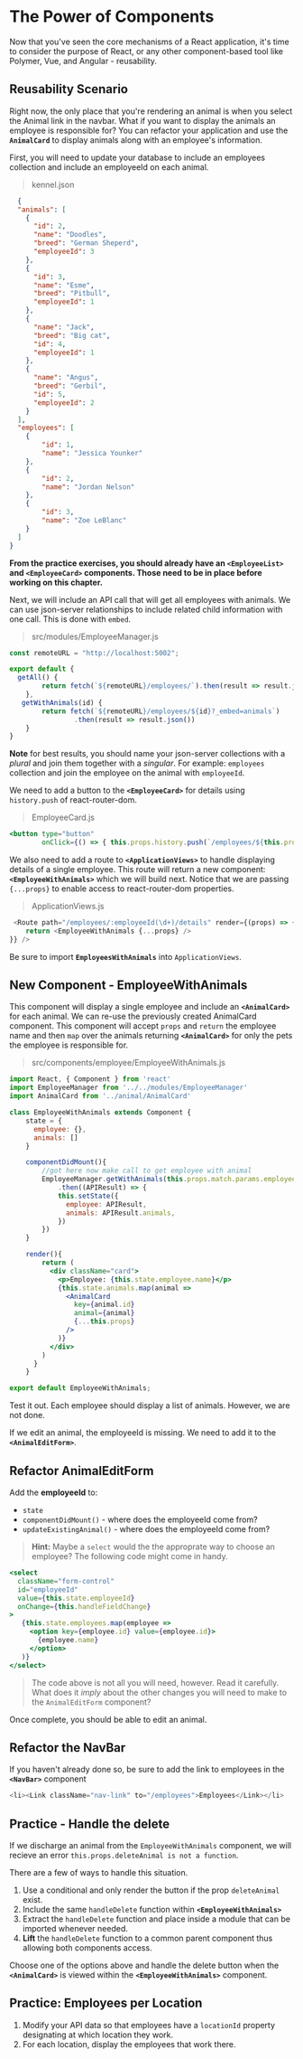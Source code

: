 # The Power of Components

Now that you've seen the core mechanisms of a React application, it's time to consider the purpose of React, or any other component-based tool like Polymer, Vue, and Angular - reusability.

## Reusability Scenario

Right now, the only place that you're rendering an animal is when you select the Animal link in the navbar. What if you want to display the animals an employee is responsible for? You can refactor your application and use the **`AnimalCard`** to display animals along with an employee's information.

First, you will need to update your database to include an employees collection and include an employeeId on each animal.

> kennel.json
```json
  {
  "animals": [
    {
      "id": 2,
      "name": "Doodles",
      "breed": "German Sheperd",
      "employeeId": 3
    },
    {
      "id": 3,
      "name": "Esme",
      "breed": "Pitbull",
      "employeeId": 1
    },
    {
      "name": "Jack",
      "breed": "Big cat",
      "id": 4,
      "employeeId": 1
    },
    {
      "name": "Angus",
      "breed": "Gerbil",
      "id": 5,
      "employeeId": 2
    }
  ],
  "employees": [
    {
        "id": 1,
        "name": "Jessica Younker"
    },
    {
        "id": 2,
        "name": "Jordan Nelson"
    },
    {
        "id": 3,
        "name": "Zoe LeBlanc"
    }
  ]
}
```

**From the practice exercises, you should already have an `<EmployeeList>` and `<EmployeeCard>` components. Those need to be in place before working on this chapter.**

Next, we will include an API call that will get all employees with animals. We can use json-server relationships to include related child information with one call. This is done with `embed`.

> src/modules/EmployeeManager.js

```js
const remoteURL = "http://localhost:5002";

export default {
  getAll() {
        return fetch(`${remoteURL}/employees/`).then(result => result.json())
    },
   getWithAnimals(id) {
        return fetch(`${remoteURL}/employees/${id}?_embed=animals`)
                .then(result => result.json())
    }
}

```

**Note** for best results, you should name your json-server collections with a *plural* and join them together with a *singular*. For example: `employees` collection and join the employee on the animal with `employeeId`.

We need to add a button to the **`<EmployeeCard>`** for details using `history.push` of react-router-dom.

> EmployeeCard.js
```jsx
<button type="button"
        onClick={() => { this.props.history.push(`/employees/${this.props.employee.id}/details`) }}>Details</button>
```

We also need to add a route to **`<ApplicationViews>`** to handle displaying details of a single employee. This route will return a new component: **`<EmployeeWithAnimals>`** which we will build next. Notice that we are passing `{...props}` to enable access to react-router-dom properties.

> ApplicationViews.js

```js
 <Route path="/employees/:employeeId(\d+)/details" render={(props) => {
    return <EmployeeWithAnimals {...props} />
}} />

```
Be sure to import **`EmployeesWithAnimals`** into `ApplicationViews`.

## New Component - EmployeeWithAnimals
This component will display a single employee and include an **`<AnimalCard>`** for each animal. We can re-use the previously created AnimalCard component. This component will accept `props` and `return` the employee name and then `map` over the animals returning **`<AnimalCard>`** for only the pets the employee is responsible for.

> src/components/employee/EmployeeWithAnimals.js

```jsx
import React, { Component } from 'react'
import EmployeeManager from '../../modules/EmployeeManager'
import AnimalCard from '../animal/AnimalCard'

class EmployeeWithAnimals extends Component {
    state = {
      employee: {},
      animals: []
    }

    componentDidMount(){
        //got here now make call to get employee with animal
        EmployeeManager.getWithAnimals(this.props.match.params.employeeId)
            .then((APIResult) => {
            this.setState({
              employee: APIResult,
              animals: APIResult.animals,
            })
        })
    }

    render(){
        return (
          <div className="card">
            <p>Employee: {this.state.employee.name}</p>
            {this.state.animals.map(animal =>
              <AnimalCard
                key={animal.id}
                animal={animal}
                {...this.props}
              />
            )}
          </div>
        )
      }
    }

export default EmployeeWithAnimals;

```


Test it out. Each employee should display a list of animals. However, we are not done.

If we edit an animal, the employeeId is missing. We need to add it to the **`<AnimalEditForm>`**.

## Refactor AnimalEditForm
Add the **employeeId** to:
* `state`
* `componentDidMount()` - where does the employeeId come from?
* `updateExistingAnimal()` - where does the employeeId come from?

> **Hint:** Maybe a `select` would the the approprate way to choose an employee?
> The following code might come in handy.

```jsx
<select
  className="form-control"
  id="employeeId"
  value={this.state.employeeId}
  onChange={this.handleFieldChange}
>
   {this.state.employees.map(employee =>
     <option key={employee.id} value={employee.id}>
       {employee.name}
     </option>
   )}
</select>
```
> The code above is not all you will need, however. Read it carefully. What does it _imply_ about the other changes you will need to make to the `AnimalEditForm` component?

Once complete, you should be able to edit an animal.

## Refactor the NavBar
If you haven't already done so, be sure to add the link to employees in the **`<NavBar>`** component

```js
<li><Link className="nav-link" to="/employees">Employees</Link></li>
```

## Practice - Handle the delete

If we discharge an animal from the `EmployeeWithAnimals` component, we will recieve an error `this.props.deleteAnimal is not a function`.

There are a few of ways to handle this situation.
1. Use a conditional and only render the button if the prop `deleteAnimal` exist.
2. Include the same `handleDelete` function within **`<EmployeeWithAnimals>`**
3. Extract the `handleDelete` function and place inside a module that can be imported whenever needed.
4. **Lift** the `handleDelete` function to a common parent component thus allowing both components access.

Choose one of the options above and handle the delete button when the **`<AnimalCard>`** is viewed within the **`<EmployeeWithAnimals>`** component.


## Practice: Employees per Location

1. Modify your API data so that employees have a `locationId` property designating at which location they work.
2. For each location, display the employees that work there.
